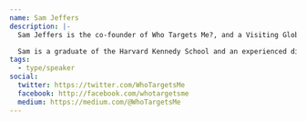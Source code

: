 ```yaml
---
name: Sam Jeffers
description: |-
  Sam Jeffers is the co-founder of Who Targets Me?, and a Visiting Global Fellow at the Ryerson Leadership Lab, an action-oriented think tank building new leadership to tackle some of our most pressing challenges related to education, the environment, and democracy.

  Sam is a graduate of the Harvard Kennedy School and an experienced digital strategist who ran campaigns across Europe as Managing Director of Blue State Digital's UK office (the agency that helped elect President Obama in 2008 and 2012). He currently consults for clients including the City of London, and the United Kingdom's largest trade union.
tags:
  - type/speaker
social:
  twitter: https://twitter.com/WhoTargetsMe
  facebook: http://facebook.com/whotargetsme
  medium: https://medium.com/@WhoTargetsMe
---
```

